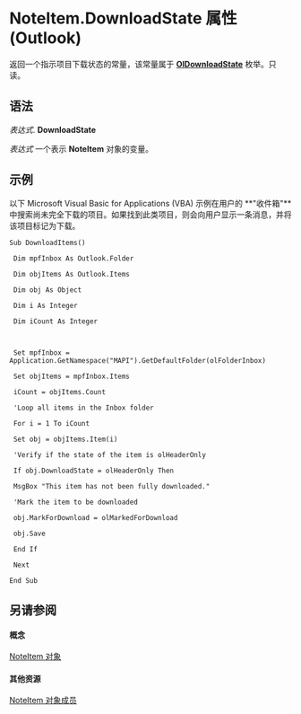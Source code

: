 
# NoteItem.DownloadState 属性 (Outlook)

返回一个指示项目下载状态的常量，该常量属于  **[OlDownloadState](ff5e00db-ad06-ddf1-6e3a-536c0ae4ef34.md)** 枚举。只读。


## 语法

 _表达式_. **DownloadState**

 _表达式_ 一个表示 **NoteItem** 对象的变量。


## 示例

以下 Microsoft Visual Basic for Applications (VBA) 示例在用户的 **"收件箱"**中搜索尚未完全下载的项目。如果找到此类项目，则会向用户显示一条消息，并将该项目标记为下载。


```
Sub DownloadItems() 
 
 Dim mpfInbox As Outlook.Folder 
 
 Dim objItems As Outlook.Items 
 
 Dim obj As Object 
 
 Dim i As Integer 
 
 Dim iCount As Integer 
 
 
 
 Set mpfInbox = Application.GetNamespace("MAPI").GetDefaultFolder(olFolderInbox) 
 
 Set objItems = mpfInbox.Items 
 
 iCount = objItems.Count 
 
 'Loop all items in the Inbox folder 
 
 For i = 1 To iCount 
 
 Set obj = objItems.Item(i) 
 
 'Verify if the state of the item is olHeaderOnly 
 
 If obj.DownloadState = olHeaderOnly Then 
 
 MsgBox "This item has not been fully downloaded." 
 
 'Mark the item to be downloaded 
 
 obj.MarkForDownload = olMarkedForDownload 
 
 obj.Save 
 
 End If 
 
 Next 
 
End Sub
```


## 另请参阅


#### 概念


[NoteItem 对象](ddf5baaa-6e13-a6fb-96e8-311e7761fa98.md)
#### 其他资源


[NoteItem 对象成员](e468d6a5-5dac-9ec2-779d-e20a2ba9e4d0.md)